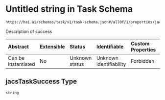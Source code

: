 # Untitled string in Task Schema

```txt
https://hai.ai/schemas/task/v1/task-schema.json#/allOf/1/properties/jacsTaskSuccess
```

Description of success

| Abstract            | Extensible | Status         | Identifiable            | Custom Properties | Additional Properties | Access Restrictions | Defined In                                                                                                   |
| :------------------ | :--------- | :------------- | :---------------------- | :---------------- | :-------------------- | :------------------ | :----------------------------------------------------------------------------------------------------------- |
| Can be instantiated | No         | Unknown status | Unknown identifiability | Forbidden         | Allowed               | none                | [task.schema.json\*](../../https:/hai.ai/schemas/=./schemas/task/v1/task.schema.json "open original schema") |

## jacsTaskSuccess Type

`string`
